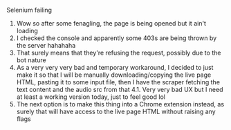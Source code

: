 Selenium failing
1. Wow so after some fenagling, the page is being opened but it ain't loading
2. I checked the console and apparently some 403s are being thrown by the server hahahaha
3. That surely means that they're refusing the request, possibly due to the bot nature
4. As a very very very bad and temporary workaround, I decided to just make it so that I will be manually downloading/copying the live page HTML, pasting it to some input file, then I have the scraper fetching the text content and the audio src from that
  4.1. Very very bad UX but I need at least a working version today, just to feel good lol
5. The next option is to make this thing into a Chrome extension instead, as surely that will have access to the live page HTML without raising any flags